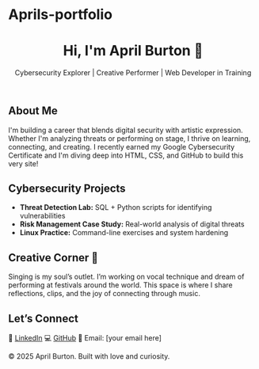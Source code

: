 # Aprils-portfolio <!DOCTYPE html>
<html lang="en">
<head>
  <meta charset="UTF-8" />
  <meta name="viewport" content="width=device-width, initial-scale=1.0" />
  <title>April Burton | Cybersecurity & Creativity</title>
  <link rel="stylesheet" href="style.css" />
</head>
<body>
  <header>
    <h1>Hi, I'm April Burton 👋</h1>
    <p>Cybersecurity Explorer | Creative Performer | Web Developer in Training</p>
  </header>

  <section id="about">
    <h2>About Me</h2>
    <p>
      I'm building a career that blends digital security with artistic expression. Whether I'm analyzing threats or performing on stage, I thrive on learning, connecting, and creating. I recently earned my Google Cybersecurity Certificate and I'm diving deep into HTML, CSS, and GitHub to build this very site!
    </p>
  </section>

  <section id="projects">
    <h2>Cybersecurity Projects</h2>
    <ul>
      <li><strong>Threat Detection Lab:</strong> SQL + Python scripts for identifying vulnerabilities</li>
      <li><strong>Risk Management Case Study:</strong> Real-world analysis of digital threats</li>
      <li><strong>Linux Practice:</strong> Command-line exercises and system hardening</li>
    </ul>
  </section>

  <section id="creative">
    <h2>Creative Corner 🎤</h2>
    <p>
      Singing is my soul’s outlet. I’m working on vocal technique and dream of performing at festivals around the world. This space is where I share reflections, clips, and the joy of connecting through music.
    </p>
  </section>

  <section id="contact">
    <h2>Let’s Connect</h2>
    <p>
      📄 <a href="https://www.linkedin.com/in/april-burton-d093311/">LinkedIn</a>  
      💻 <a href="https://github.com/aprildianna1">GitHub</a>  
      📧 Email: [your email here]
    </p>
  </section>

  <footer>
    <p>© 2025 April Burton. Built with love and curiosity.</p>
  </footer>
</body>
</html>

